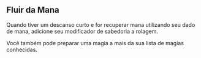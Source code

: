 ## Fluir da Mana

Quando tiver um descanso curto e for recuperar mana utilizando seu dado de mana, adicione seu modificador de sabedoria a rolagem.

Você também pode preparar uma magia a mais da sua lista de magias conhecidas.